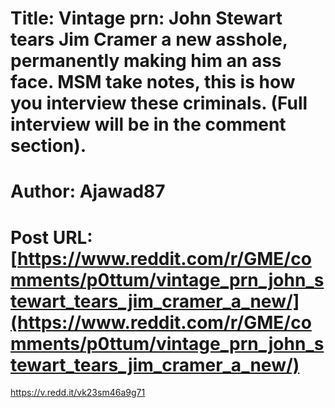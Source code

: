 # Title: Vintage prn: John Stewart tears Jim Cramer a new asshole, permanently making him an ass face. MSM take notes, this is how you interview these criminals. (Full interview will be in the comment section).
# Author: Ajawad87
# Post URL: [https://www.reddit.com/r/GME/comments/p0ttum/vintage_prn_john_stewart_tears_jim_cramer_a_new/](https://www.reddit.com/r/GME/comments/p0ttum/vintage_prn_john_stewart_tears_jim_cramer_a_new/)


https://v.redd.it/vk23sm46a9g71